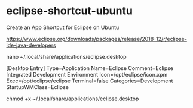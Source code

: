 # eclipse-shortcut-ubuntu
Create an App Shortcut for Eclipse on Ubuntu


https://www.eclipse.org/downloads/packages/release/2018-12/r/eclipse-ide-java-developers


nano ~/.local/share/applications/eclipse.desktop


[Desktop Entry]
Type=Application
Name=Eclipse
Comment=Eclipse Integrated Development Environment
Icon=/opt/eclipse/icon.xpm
Exec=/opt/eclipse/eclipse
Terminal=false
Categories=Development
StartupWMClass=Eclipse


chmod +x ~/.local/share/applications/eclipse.desktop

